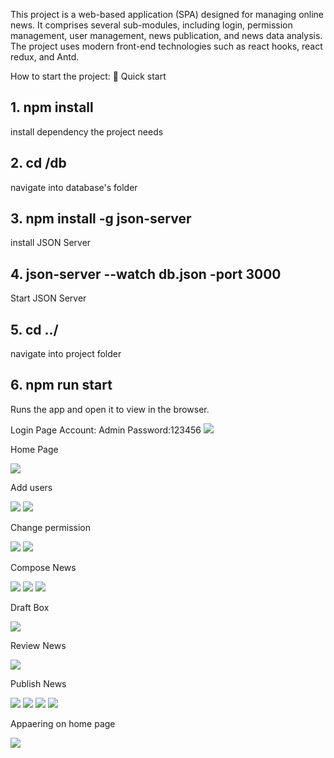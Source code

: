 This project is a web-based application (SPA) designed for managing online news. 
It comprises several sub-modules, including login, permission management, user management, news publication, and news data analysis. 
The project uses modern front-end technologies such as react hooks, react redux, and Antd.

How to start the project:
🚀 Quick start

## 1. npm install

  install dependency the project needs

## 2. cd /db

  navigate into database's folder

## 3. npm install -g json-server

  install JSON Server

## 4. json-server --watch db.json -port 3000

  Start JSON Server

## 5. cd ../

  navigate into project folder

## 6. npm run start

  Runs the app and open it to view in the browser.


Login Page  Account: Admin Password:123456
![](images/Login.png)

Home Page

![](images/Home%20page.png)

Add users 

![](images/Add%20user1.png)
![](images/Add%20user2.png)

Change permission

![](images/Manage%20roles'%20permisssions%20.png)
![](images/manage%20different%20right%20permissions.png)



Compose News 

![](images/compose%20news1.png)
![](images/compose%20news2.png)
![](images/compose%20news3.png)


Draft Box 

![](images/draft%20box.png)


Review News

![](images/review%20box2.png)


Publish News 

![](images/publish1.png)
![](images/publish2.png)
![](images/publish3.png)
![](images/publish4.png)

Appaering on home page

![](images/Appaering%20on%20home%20page.png)



